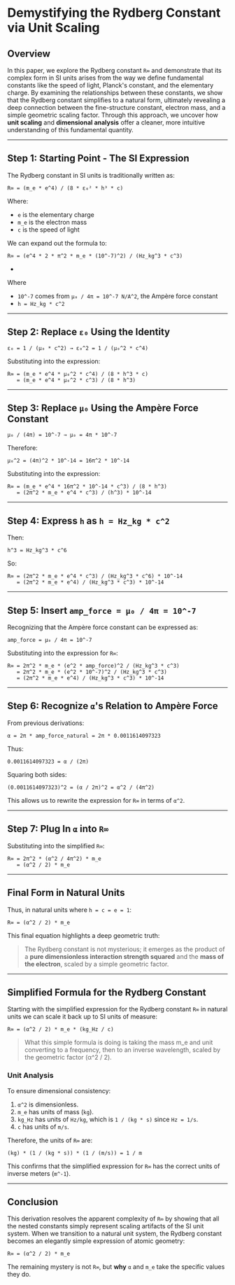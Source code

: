 # Demystifying the Rydberg Constant via Unit Scaling

## Overview  
In this paper, we explore the Rydberg constant `R∞` and demonstrate that its complex form in SI units arises from the way we define fundamental constants like the speed of light, Planck's constant, and the elementary charge. By examining the relationships between these constants, we show that the Rydberg constant simplifies to a natural form, ultimately revealing a deep connection between the fine-structure constant, electron mass, and a simple geometric scaling factor. Through this approach, we uncover how **unit scaling** and **dimensional analysis** offer a cleaner, more intuitive understanding of this fundamental quantity.

---

## Step 1: Starting Point - The SI Expression

The Rydberg constant in SI units is traditionally written as:

```
R∞ = (m_e * e^4) / (8 * ε₀² * h³ * c)
```

Where:
- `e` is the elementary charge  
- `m_e` is the electron mass  
- `c` is the speed of light  

We can expand out the formula to:

```
R∞ = (e^4 * 2 * π^2 * m_e * (10^-7)^2) / (Hz_kg^3 * c^3)
```

-

Where
- `10^-7` comes from `μ₀ / 4π = 10^-7 N/A^2`, the Ampère force constant
- `h = Hz_kg * c^2`  

---

## Step 2: Replace `ε₀` Using the Identity

```
ε₀ = 1 / (μ₀ * c^2) → ε₀^2 = 1 / (μ₀^2 * c^4)
```

Substituting into the expression:

```
R∞ = (m_e * e^4 * μ₀^2 * c^4) / (8 * h^3 * c)
   = (m_e * e^4 * μ₀^2 * c^3) / (8 * h^3)
```

---

## Step 3: Replace `μ₀` Using the Ampère Force Constant

```
μ₀ / (4π) = 10^-7 → μ₀ = 4π * 10^-7
```

Therefore:

```
μ₀^2 = (4π)^2 * 10^-14 = 16π^2 * 10^-14
```

Substituting into the expression:

```
R∞ = (m_e * e^4 * 16π^2 * 10^-14 * c^3) / (8 * h^3)
   = (2π^2 * m_e * e^4 * c^3) / (h^3) * 10^-14
```

---

## Step 4: Express `h` as `h = Hz_kg * c^2`

Then:

```
h^3 = Hz_kg^3 * c^6
```

So:

```
R∞ = (2π^2 * m_e * e^4 * c^3) / (Hz_kg^3 * c^6) * 10^-14
   = (2π^2 * m_e * e^4) / (Hz_kg^3 * c^3) * 10^-14
```

---

## Step 5: Insert `amp_force = μ₀ / 4π = 10^-7`

Recognizing that the Ampère force constant can be expressed as:

```
amp_force = μ₀ / 4π = 10^-7
```

Substituting into the expression for `R∞`:

```
R∞ = 2π^2 * m_e * (e^2 * amp_force)^2 / (Hz_kg^3 * c^3)
   = 2π^2 * m_e * (e^2 * 10^-7)^2 / (Hz_kg^3 * c^3)
   = (2π^2 * m_e * e^4) / (Hz_kg^3 * c^3) * 10^-14
```

---

## Step 6: Recognize `α`'s Relation to Ampère Force

From previous derivations:

```
α = 2π * amp_force_natural = 2π * 0.0011614097323
```

Thus:

```
0.0011614097323 = α / (2π)
```

Squaring both sides:

```
(0.0011614097323)^2 = (α / 2π)^2 = α^2 / (4π^2)
```

This allows us to rewrite the expression for `R∞` in terms of `α^2`.

---

## Step 7: Plug In `α` into `R∞`

Substituting into the simplified `R∞`:

```
R∞ = 2π^2 * (α^2 / 4π^2) * m_e
   = (α^2 / 2) * m_e
```

---

## Final Form in Natural Units

Thus, in natural units where `h = c = e = 1`:

```
R∞ = (α^2 / 2) * m_e
```

This final equation highlights a deep geometric truth:

> The Rydberg constant is not mysterious; it emerges as the product of a **pure dimensionless interaction strength squared** and the **mass of the electron**, scaled by a simple geometric factor.

---

## Simplified Formula for the Rydberg Constant

Starting with the simplified expression for the Rydberg constant `R∞` in natural units we can scale it back up to SI units of measure:

```
R∞ = (α^2 / 2) * m_e * (kg_Hz / c)
```

> What this simple formula is doing is taking the mass m_e and unit converting to a frequency, then to an inverse wavelength, scaled by the geometric factor (α^2 / 2). 

### Unit Analysis

To ensure dimensional consistency:

1. `α^2` is dimensionless.
2. `m_e` has units of mass (`kg`).
3. `kg_Hz` has units of `Hz/kg`, which is `1 / (kg * s)` since `Hz = 1/s`.
4. `c` has units of `m/s`.

Therefore, the units of `R∞` are:

```
(kg) * (1 / (kg * s)) * (1 / (m/s)) = 1 / m
```

This confirms that the simplified expression for `R∞` has the correct units of inverse meters (`m^-1`).

---

## Conclusion

This derivation resolves the apparent complexity of `R∞` by showing that all the nested constants simply represent scaling artifacts of the SI unit system. When we transition to a natural unit system, the Rydberg constant becomes an elegantly simple expression of atomic geometry:

```
R∞ = (α^2 / 2) * m_e
```

The remaining mystery is not `R∞`, but **why** `α` and `m_e` take the specific values they do.
